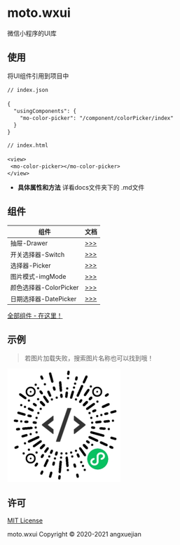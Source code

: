 # moto.wxui
微信小程序的UI库

## 使用
将UI组件引用到项目中
```
// index.json

{
  "usingComponents": {
    "mo-color-picker": "/component/colorPicker/index"
  }
}
```
```
// index.html

<view>
 <mo-color-picker></mo-color-picker>
</view>
```

- **具体属性和方法** 详看docs文件夹下的 .md文件

## 组件

组件 | 文档
--- | ---
抽屉-Drawer      | [ >>> ](docs/drawer.md)
开关选择器-Switch | [ >>> ](docs/switch.md)
选择器-Picker    | [ >>> ](docs/picker.md)
图片模式-imgMode | [ >>> ](docs/imgMode.md)
颜色选择器-ColorPicker | [ >>> ](docs/colorPicker.md)
日期选择器-DatePicker | [ >>> ](docs/datePicker.md)


[全部组件 - 在这里！](LIST.md)

## 示例
> 若图片加载失败，搜索图片名称也可以找到哦！

![Moto UI示例](docs/a.jpg)

## 许可
[MIT License](LICENSE)

moto.wxui Copyright © 2020-2021 angxuejian